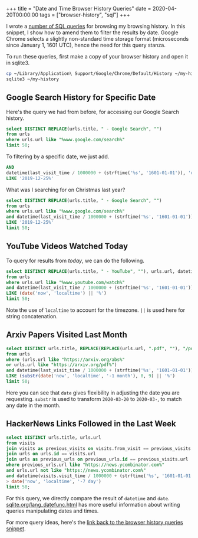 +++
title = "Date and Time Browser History Queries"
date = 2020-04-20T00:00:00
tags = ["browser-history", "sql"]
+++

I wrote a [number of SQL queries](/snippets/2020-04-11-browser-history-queries/) for browsing my browsing history. In this snippet, I show how to amend them to filter the results by date. Google Chrome selects a slightly non-standard time storage format (microseconds since January 1, 1601 UTC), hence the need for this query stanza.

To run these queries, first make a copy of your browser history and open it in sqlite3.

```bash
cp ~/Library/Application\ Support/Google/Chrome/Default/History ~/my-history
sqlite3 ~/my-history
```

## Google Search History for Specific Date

Here's the query we had from before, for accessing our Google Search history.

```sql
select DISTINCT REPLACE(urls.title, " - Google Search", "")
from urls
where urls.url like "%www.google.com/search%" 
limit 50;
```

To filtering by a specific date, we just add.

```sql
AND
datetime(last_visit_time / 1000000 + (strftime('%s', '1601-01-01')), 'unixepoch')
LIKE '2019-12-25%'
```

What was I searching for on Christmas last year?

```sql
select DISTINCT REPLACE(urls.title, " - Google Search", "")
from urls
where urls.url like "%www.google.com/search%" 
and datetime(last_visit_time / 1000000 + (strftime('%s', '1601-01-01')), 'unixepoch')
LIKE '2019-12-25%'
limit 50;
```

## YouTube Videos Watched Today

To query for results from _today_, we can do the following.

```sql
select DISTINCT REPLACE(urls.title, " - YouTube", ""), urls.url, datetime(last_visit_time / 1000000 + (strftime('%s', '1601-01-01')), 'unixepoch') as d
from urls
where urls.url like "%www.youtube.com/watch%"
and datetime(last_visit_time / 1000000 + (strftime('%s', '1601-01-01')), 'unixepoch')
LIKE (date('now', 'localtime') || '%')
limit 50;
```

Note the use of `localtime` to account for the timezone. `||` is used here for string concatenation.

## Arxiv Papers Visited Last Month

```sql
select DISTINCT urls.title, REPLACE(REPLACE(urls.url, ".pdf", ""), "/pdf/", "/abs/")
from urls
where (urls.url like "https://arxiv.org/abs%"
or urls.url like "https://arxiv.org/pdf%")
and datetime(last_visit_time / 1000000 + (strftime('%s', '1601-01-01')), 'unixepoch')
LIKE (substr(date('now', 'localtime', '-1 month'), 0, 9) || '%')
limit 50;
```

Here you can see that `date` gives flexibility in adjusting the date you are requesting. `substr` is used to transform `2020-03-20` to `2020-03-`, to match any date in the month.

## HackerNews Links Followed in the Last Week

```sql
select DISTINCT urls.title, urls.url
from visits
join visits as previous_visits on visits.from_visit == previous_visits.id
join urls on urls.id == visits.url
join urls as previous_urls on previous_urls.id == previous_visits.url
where previous_urls.url like "https://news.ycombinator.com%"
and urls.url not like "https://news.ycombinator.com%"
and datetime(visits.visit_time / 1000000 + (strftime('%s', '1601-01-01')), 'unixepoch')
> date('now', 'localtime', '-7 day')
limit 50;
```

For this query, we directly compare the result of `datetime` and `date`.
[sqlite.org/lang_datefunc.html](https://www.sqlite.org/lang_datefunc.html) has more useful information about writing queries manipulating dates and times.

For more query ideas, here's the [link back to the browser history queries snippet](/snippets/2020-04-11-browser-history-queries/).
